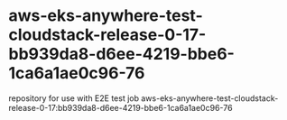 # aws-eks-anywhere-test-cloudstack-release-0-17-bb939da8-d6ee-4219-bbe6-1ca6a1ae0c96-76
repository for use with E2E test job aws-eks-anywhere-test-cloudstack-release-0-17:bb939da8-d6ee-4219-bbe6-1ca6a1ae0c96-76
